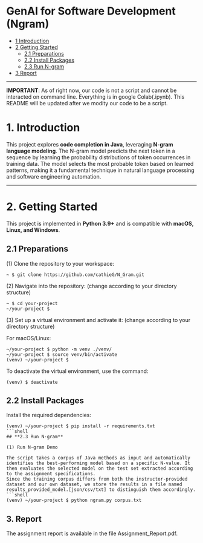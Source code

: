 # GenAI for Software Development (Ngram)

* [1 Introduction](#1-introduction)  
* [2 Getting Started](#2-getting-started)  
  * [2.1 Preparations](#21-preparations)  
  * [2.2 Install Packages](#22-install-packages)  
  * [2.3 Run N-gram](#23-run-n-gram)  
* [3 Report](#3-report)  

---
**IMPORTANT**: As of right now, our code is not a script and cannot be interacted on command line. Everything is in google Colab(.ipynb). This README will be updated after we modity our code to be a script.


# **1. Introduction**  
This project explores **code completion in Java**, leveraging **N-gram language modeling**. The N-gram model predicts the next token in a sequence by learning the probability distributions of token occurrences in training data. The model selects the most probable token based on learned patterns, making it a fundamental technique in natural language processing and software engineering automation.  

---

# **2. Getting Started**  

This project is implemented in **Python 3.9+** and is compatible with **macOS, Linux, and Windows**.  

## **2.1 Preparations**  

(1) Clone the repository to your workspace:  
```shell
~ $ git clone https://github.com/cathieG/N_Gram.git
```
(2) Navigate into the repository: (change according to your directory structure)
```shell
~ $ cd your-project
~/your-project $
```
(3) Set up a virtual environment and activate it: (change according to your directory structure)

For macOS/Linux:
```shell
~/your-project $ python -m venv ./venv/
~/your-project $ source venv/bin/activate
(venv) ~/your-project $ 
```

To deactivate the virtual environment, use the command:
```shell
(venv) $ deactivate
```

## **2.2 Install Packages**

Install the required dependencies:
```shell
(venv) ~/your-project $ pip install -r requirements.txt
```shell
## **2.3 Run N-gram**

(1) Run N-gram Demo

The script takes a corpus of Java methods as input and automatically identifies the best-performing model based on a specific N-value. It then evaluates the selected model on the test set extracted according to the assignment specifications.
Since the training corpus differs from both the instructor-provided dataset and our own dataset, we store the results in a file named results_provided_model.[json/csv/txt] to distinguish them accordingly.
```shell
(venv) ~/your-project $ python ngram.py corpus.txt
```
## 3. Report

The assignment report is available in the file Assignment_Report.pdf.


